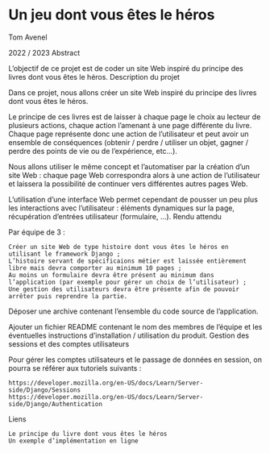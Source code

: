 
# Un jeu dont vous êtes le héros

Tom Avenel

2022 / 2023 Abstract

L’objectif de ce projet est de coder un site Web inspiré du principe des livres dont vous êtes le héros.
Description du projet

Dans ce projet, nous allons créer un site Web inspiré du principe des livres dont vous êtes le héros.

Le principe de ces livres est de laisser à chaque page le choix au lecteur de plusieurs actions, chaque action l’amenant à une page différente du livre. Chaque page représente donc une action de l’utilisateur et peut avoir un ensemble de conséquences (obtenir / perdre / utiliser un objet, gagner / perdre des points de vie ou de l’expérience, etc…).

Nous allons utiliser le même concept et l’automatiser par la création d’un site Web : chaque page Web correspondra alors à une action de l’utilisateur et laissera la possibilité de continuer vers différentes autres pages Web.

L’utilisation d’une interface Web permet cependant de pousser un peu plus les interactions avec l’utilisateur : éléments dynamiques sur la page, récupération d’entrées utilisateur (formulaire, …).
Rendu attendu

Par équipe de 3 :

    Créer un site Web de type histoire dont vous êtes le héros en utilisant le framework Django ;
    L’histoire servant de spécificaions métier est laissée entièrement libre mais devra comporter au minimum 10 pages ;
    Au moins un formulaire devra être présent au minimum dans l’application (par exemple pour gérer un choix de l’utilisateur) ;
    Une gestion des utilisateurs devra être présente afin de pouvoir arrêter puis reprendre la partie.

Déposer une archive contenant l’ensemble du code source de l’application.

Ajouter un fichier README contenant le nom des membres de l’équipe et les éventuelles instructions d’installation / utilisation du produit.
Gestion des sessions et des comptes utilisateurs

Pour gérer les comptes utilisateurs et le passage de données en session, on pourra se référer aux tutoriels suivants :

    https://developer.mozilla.org/en-US/docs/Learn/Server-side/Django/Sessions
    https://developer.mozilla.org/en-US/docs/Learn/Server-side/Django/Authentication

Liens

    Le principe du livre dont vous êtes le héros
    Un exemple d’implémentation en ligne
